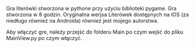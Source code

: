 Gra literówki stworzona w pythone przy użyciu biblioteki pygame. Gra stworzona w 8 godzin. Oryginalna werjsa Literówek dostępnych na IOS (za niedługo również na Androida) również jest mojego autorstwa.

Aby włączyć gre, należy przejść do folderu Main po czym wejść do pliku MainView.py po czym włączyć.
